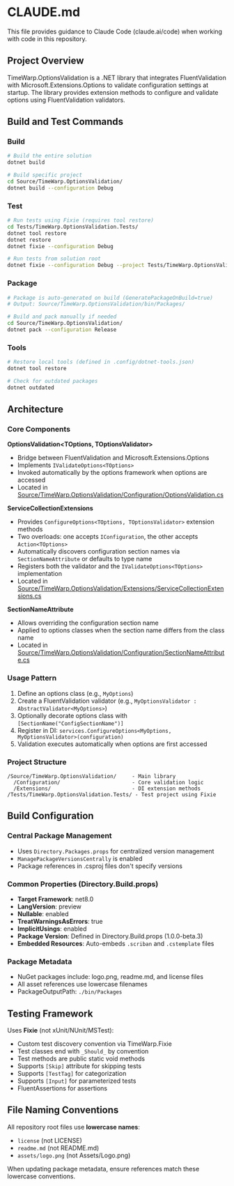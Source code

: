 # CLAUDE.md

This file provides guidance to Claude Code (claude.ai/code) when working with code in this repository.

## Project Overview

TimeWarp.OptionsValidation is a .NET library that integrates FluentValidation with Microsoft.Extensions.Options to validate configuration settings at startup. The library provides extension methods to configure and validate options using FluentValidation validators.

## Build and Test Commands

### Build
```bash
# Build the entire solution
dotnet build

# Build specific project
cd Source/TimeWarp.OptionsValidation/
dotnet build --configuration Debug
```

### Test
```bash
# Run tests using Fixie (requires tool restore)
cd Tests/TimeWarp.OptionsValidation.Tests/
dotnet tool restore
dotnet restore
dotnet fixie --configuration Debug

# Run tests from solution root
dotnet fixie --configuration Debug --project Tests/TimeWarp.OptionsValidation.Tests/
```

### Package
```bash
# Package is auto-generated on build (GeneratePackageOnBuild=true)
# Output: Source/TimeWarp.OptionsValidation/bin/Packages/

# Build and pack manually if needed
cd Source/TimeWarp.OptionsValidation/
dotnet pack --configuration Release
```

### Tools
```bash
# Restore local tools (defined in .config/dotnet-tools.json)
dotnet tool restore

# Check for outdated packages
dotnet outdated
```

## Architecture

### Core Components

**OptionsValidation<TOptions, TOptionsValidator>**
- Bridge between FluentValidation and Microsoft.Extensions.Options
- Implements `IValidateOptions<TOptions>`
- Invoked automatically by the options framework when options are accessed
- Located in [Source/TimeWarp.OptionsValidation/Configuration/OptionsValidation.cs](Source/TimeWarp.OptionsValidation/Configuration/OptionsValidation.cs)

**ServiceCollectionExtensions**
- Provides `ConfigureOptions<TOptions, TOptionsValidator>` extension methods
- Two overloads: one accepts `IConfiguration`, the other accepts `Action<TOptions>`
- Automatically discovers configuration section names via `SectionNameAttribute` or defaults to type name
- Registers both the validator and the `IValidateOptions<TOptions>` implementation
- Located in [Source/TimeWarp.OptionsValidation/Extensions/ServiceCollectionExtensions.cs](Source/TimeWarp.OptionsValidation/Extensions/ServiceCollectionExtensions.cs)

**SectionNameAttribute**
- Allows overriding the configuration section name
- Applied to options classes when the section name differs from the class name
- Located in [Source/TimeWarp.OptionsValidation/Configuration/SectionNameAttribute.cs](Source/TimeWarp.OptionsValidation/Configuration/SectionNameAttribute.cs)

### Usage Pattern

1. Define an options class (e.g., `MyOptions`)
2. Create a FluentValidation validator (e.g., `MyOptionsValidator : AbstractValidator<MyOptions>`)
3. Optionally decorate options class with `[SectionName("ConfigSectionName")]`
4. Register in DI: `services.ConfigureOptions<MyOptions, MyOptionsValidator>(configuration)`
5. Validation executes automatically when options are first accessed

### Project Structure

```
/Source/TimeWarp.OptionsValidation/     - Main library
  /Configuration/                       - Core validation logic
  /Extensions/                          - DI extension methods
/Tests/TimeWarp.OptionsValidation.Tests/ - Test project using Fixie
```

## Build Configuration

### Central Package Management
- Uses `Directory.Packages.props` for centralized version management
- `ManagePackageVersionsCentrally` is enabled
- Package references in .csproj files don't specify versions

### Common Properties (Directory.Build.props)
- **Target Framework**: net8.0
- **LangVersion**: preview
- **Nullable**: enabled
- **TreatWarningsAsErrors**: true
- **ImplicitUsings**: enabled
- **Package Version**: Defined in Directory.Build.props (1.0.0-beta.3)
- **Embedded Resources**: Auto-embeds `.scriban` and `.cstemplate` files

### Package Metadata
- NuGet packages include: logo.png, readme.md, and license files
- All asset references use lowercase filenames
- PackageOutputPath: `./bin/Packages`

## Testing Framework

Uses **Fixie** (not xUnit/NUnit/MSTest):
- Custom test discovery convention via TimeWarp.Fixie
- Test classes end with `_Should_` by convention
- Test methods are public static void methods
- Supports `[Skip]` attribute for skipping tests
- Supports `[TestTag]` for categorization
- Supports `[Input]` for parameterized tests
- FluentAssertions for assertions

## File Naming Conventions

All repository root files use **lowercase names**:
- `license` (not LICENSE)
- `readme.md` (not README.md)
- `assets/logo.png` (not Assets/Logo.png)

When updating package metadata, ensure references match these lowercase conventions.
